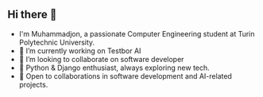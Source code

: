 ## Hi there 👋
-  I'm Muhammadjon, a passionate Computer Engineering student at Turin Polytechnic University.
- 🔭 I’m currently working on Testbor AI
- 👯 I’m looking to collaborate on software developer
- 🐍 Python & Django enthusiast, always exploring new tech.
- 🤝 Open to collaborations in software development and AI-related projects.

<!--
**rahimjonovali/rahimjonovali** is a ✨ _special_ ✨ repository because its `README.md` (this file) appears on your GitHub profile.

Here are some ideas to get you started:

- 🔭 I’m currently working on ...
- 🌱 I’m currently learning ...
- 👯 I’m looking to collaborate on ...  
- 🤔 I’m looking for help with ...
- 💬 Ask me about ...
- 📫 How to reach me: ...
- 😄 Pronouns: ...
- ⚡ Fun fact: ...
-->
